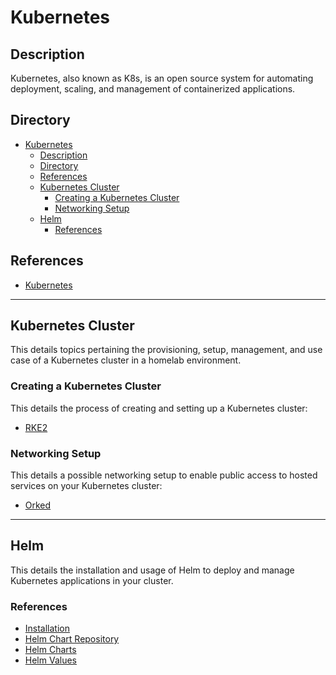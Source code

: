 # Kubernetes

## Description

Kubernetes, also known as K8s, is an open source system for automating deployment, scaling, and management of containerized applications.

## Directory

- [Kubernetes](#kubernetes)
  - [Description](#description)
  - [Directory](#directory)
  - [References](#references)
  - [Kubernetes Cluster](#kubernetes-cluster)
    - [Creating a Kubernetes Cluster](#creating-a-kubernetes-cluster)
    - [Networking Setup](#networking-setup)
  - [Helm](#helm)
    - [References](#references-1)

## References

- [Kubernetes](https://kubernetes.io)

---

## Kubernetes Cluster

This details topics pertaining the provisioning, setup, management, and use case of a Kubernetes cluster in a homelab environment.

### Creating a Kubernetes Cluster

This details the process of creating and setting up a Kubernetes cluster:

- [RKE2](../topics/rke2.md#creating-a-kubernetes-cluster)

### Networking Setup

This details a possible networking setup to enable public access to hosted services on your Kubernetes cluster:

- [Orked](https://github.com/irfanhakim-as/orked/blob/master/README.md#networking-setup)

---

## Helm

This details the installation and usage of Helm to deploy and manage Kubernetes applications in your cluster.

### References

- [Installation](../topics/helm.md#installation)
- [Helm Chart Repository](../topics/helm.md#helm-chart-repository)
- [Helm Charts](../topics/helm.md#helm-charts)
- [Helm Values](../topics/helm.md#helm-values)
